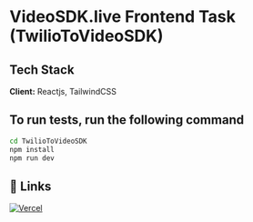 
# VideoSDK.live Frontend Task (TwilioToVideoSDK)

## Tech Stack

**Client:** Reactjs, TailwindCSS

## To run tests, run the following command

```bash
cd TwilioToVideoSDK
npm install
npm run dev
```


## 🔗 Links
[![Vercel](https://video-n9pn2gsrk-harsh-karanjiyas-projects.vercel.app/)](https://vercel.com/)


